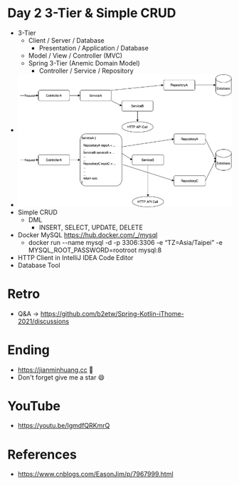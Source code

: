 # Day 2 3-Tier & Simple CRUD
* 3-Tier
  * Client / Server / Database
    * Presentation / Application / Database
  * Model / View / Controller (MVC)
  * Spring 3-Tier (Anemic Domain Model)
    * Controller / Service / Repository
* ![](https://raw.githubusercontent.com/b2etw/Spring-Kotlin-iThome-2021/main/sections/day2/simple.png)
* ![](https://raw.githubusercontent.com/b2etw/Spring-Kotlin-iThome-2021/main/sections/day2/common-case.png)
* Simple CRUD
  * DML
    * INSERT, SELECT, UPDATE, DELETE
* Docker MySQL https://hub.docker.com/_/mysql
  * docker run --name mysql -d -p 3306:3306 -e “TZ=Asia/Taipei” -e MYSQL_ROOT_PASSWORD=rootroot mysql:8
* HTTP Client in IntelliJ IDEA Code Editor
* Database Tool

# Retro
* Q&A -> https://github.com/b2etw/Spring-Kotlin-iThome-2021/discussions

# Ending
* https://jianminhuang.cc 🌈
* Don't forget give me a star 😄

# YouTube
* https://youtu.be/IgmdfQRKmrQ

# References
* https://www.cnblogs.com/EasonJim/p/7967999.html
